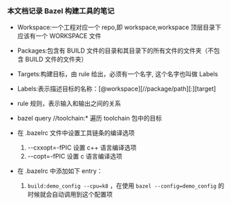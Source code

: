 ### 本文档记录 Bazel 构建工具的笔记

* Workspace:一个工程对应一个 repo,即 workspace,workspace 顶层目录下应该有一个 WORKSPACE 文件
* Packages:包含有 BUILD 文件的目录和其目录下的所有文件的文件夹（不包含 BUILD 文件的文件夹）
* Targets:构建目标，由 rule 给出，必须有一个名字, 这个名字也叫做 Labels
* Labels:表示描述目标的名称：[@workspace][//package/path][:][target]

* rule 规则，表示输入和输出之间的关系

* bazel query //toolchain:* 遍历 toolchain 包中的目标
* 在 .bazelrc 文件中设置工具链条的编译选项
    1. --cxxopt=-fPIC 设置 c++ 语言编译选项
    2. --copt=-fPIC   设置 c 语言编译选项
* 在 .bazelrc 中添加如下 entry：
    1. ``build:demo_config --cpu=k8`` ，在使用 ``bazel --config=demo_config`` 的时候就会自动调用到这个配置项
